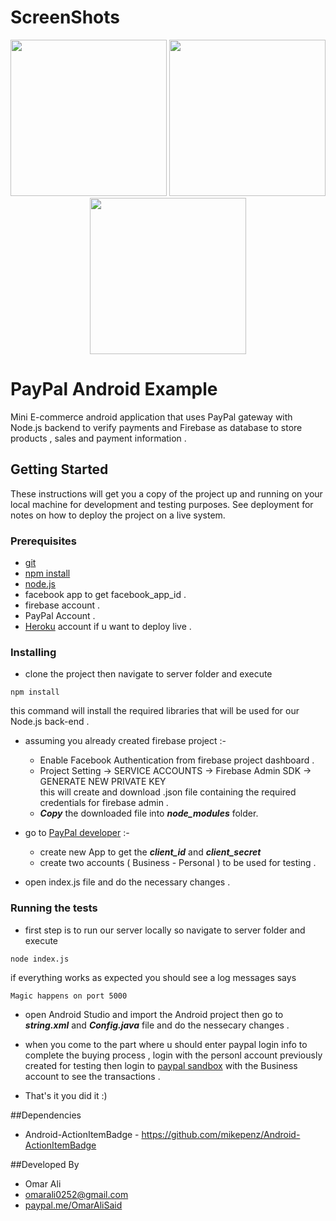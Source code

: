 
# ScreenShots

<p align="center">
  <img src="https://github.com/OmarAliSaid/android-paypal-example/blob/master/ScreenShots/pic1.jpeg" width="250"/>
  <img src="https://github.com/OmarAliSaid/android-paypal-example/blob/master/ScreenShots/pic2.jpeg" width="250"/>
  <img src="https://github.com/OmarAliSaid/android-paypal-example/blob/master/ScreenShots/pic3.jpeg" width="250"/>
</p>


# PayPal Android Example
Mini E-commerce android application that uses PayPal gateway with Node.js backend to verify payments and Firebase as database to store
products , sales and payment information .

## Getting Started
These instructions will get you a copy of the project up and running on your local machine for development and testing purposes. See deployment for notes on how to deploy the project on a live system.

### Prerequisites

* <a href="https://git-scm.com/">git</a> 
* <a href="https://www.npmjs.com/package/npm">npm install</a>  
* <a href="https://nodejs.org/en/download/">node.js</a> 
* facebook app to get facebook_app_id .
* firebase account . 
* PayPal Account .
* <a href="https://dashboard.heroku.com/">Heroku</a> account if u want to deploy live . 


### Installing

* clone the project then navigate to server folder and execute 

```
npm install
```
  this command will install the required libraries that will be used for our Node.js back-end .


* assuming you already created firebase project :- <br/>
  + Enable Facebook Authentication from firebase project dashboard . 
  + Project Setting -> SERVICE ACCOUNTS -> Firebase Admin SDK -> GENERATE NEW PRIVATE KEY <br/>
  this will create and download .json file containing the required credentials for firebase admin . <br/>
  + ***Copy*** the downloaded file into ***node_modules*** folder.

* go to <a href="https://developer.paypal.com/developer/applications/">PayPal developer</a> :- <br/>
  + create new App to get the  ***client_id*** and ***client_secret*** <br/>
  + create two accounts ( Business - Personal ) to be used for testing .
  
* open index.js file and do the necessary changes . 


### Running the tests

* first step is to run our server locally so navigate to server folder and execute 
```
node index.js
```
<space><space><space>if everything works as expected you should see a log messages says 
```
Magic happens on port 5000
```
* open Android Studio and import the Android project then go to ***string.xml*** and ***Config.java*** file and do the nessecary changes .
* when you come to the part where u should enter paypal login info to complete the buying process , login with the personl account     previously created for testing then login to <a href="https://www.sandbox.paypal.com/">paypal sandbox</a> with the Business account to see the transactions .<br/>
  
* That's it you did it :) <br/>

##Dependencies

* Android-ActionItemBadge - https://github.com/mikepenz/Android-ActionItemBadge  <br/>

##Developed By 
* Omar Ali
* omarali0252@gmail.com
* <a href="https://www.paypal.me/OmarAliSaid">paypal.me/OmarAliSaid</a>
